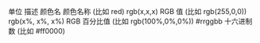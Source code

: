 单位	描述
颜色名	颜色名称 (比如 red)
rgb(x,x,x)	RGB 值 (比如 rgb(255,0,0))
rgb(x%, x%, x%)	RGB 百分比值 (比如 rgb(100%,0%,0%))
#rrggbb	十六进制数 (比如 #ff0000)

